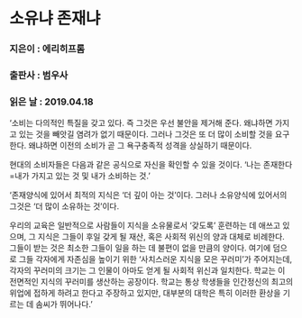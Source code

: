 # 소유냐 존재냐
### 지은이 : 에리히프롬
### 출판사 : 범우사
### 읽은 날 : 2019.04.18

‘소비는 다의적인 특질을 갖고 있다. 즉 그것은 우선 불안을 제거해 준다. 왜냐하면 가지고 있는 것을 빼앗길 염려가 없기 때문이다. 그러나 그것은 또 더 많이 소비할 것을 요구한다. 왜냐하면 이전의 소비가 곧 그 욕구충족적 성격을 상실하기 때문이다.

현대의 소비자들은 다음과 같은 공식으로 자신을 확인할 수 있을 것이다. ‘나는 존재한다=내가 가지고 있는 것 및 내가 소비하는 것.’

‘존재양식에 있어서 최적의 지식은 ‘더 깊이 아는 것’이다. 그러나 소유양식에 있어서의 그것은 ‘더 많이 소유하는 것’이다.

우리의 교육은 일반적으로 사람들이 지식을 소유물로서 ‘갖도록’ 훈련하는 데 애쓰고 있으며, 그 지식은 그들이 후일 갖게 될 재산, 혹은 사회적 위신의 양과 대체로 비례한다. 그들이 받는 것은 최소한 그들이 일을 하는 데 불편이 없을 만큼의 양이다. 여기에 덤으로 그들 각자에게 자존심을 높이기 위한 ‘사치스러운 지식을 모은 꾸러미’가 주어지는데, 각자의 꾸러미의 크기는 그 인물이 아마도 얻게 될 사회적 위신과 일치한다. 학교는 이 전면적인 지식의 꾸러미를 생산하는 공장이다. 학교는 통상 학생들을 인간정신의 최고의 위업에 접하게 하려고 한다고 주장하고 있지만, 대부분의 대학은 특히 이러한 환상을 기르는 데 솜씨가 뛰어나다.’